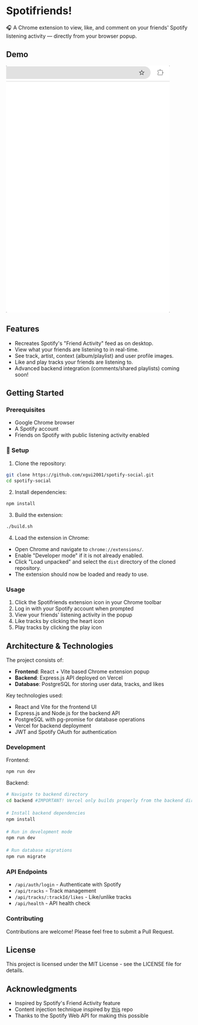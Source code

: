 # Spotifriends!

🎧 A Chrome extension to view, like, and comment on your friends' Spotify listening activity — directly from your browser popup.

## Demo

![Demo](./demo.gif)

## Features

- Recreates Spotify's "Friend Activity" feed as on desktop.
- View what your friends are listening to in real-time.
- See track, artist, context (album/playlist) and user profile images.
- Like and play tracks your friends are listening to.
- Advanced backend integration (comments/shared playlists) coming soon!

## Getting Started

### Prerequisites
- Google Chrome browser
- A Spotify account
- Friends on Spotify with public listening activity enabled

### 🔧 Setup

1. Clone the repository:
```bash
git clone https://github.com/xgui2001/spotify-social.git
cd spotify-social
```

2. Install dependencies:
```bash
npm install
```

3. Build the extension:
```bash
./build.sh
```

4. Load the extension in Chrome:
- Open Chrome and navigate to `chrome://extensions/`.
- Enable "Developer mode" if it is not already enabled.
- Click "Load unpacked" and select the `dist` directory of the cloned repository.
- The extension should now be loaded and ready to use.

### Usage

1. Click the Spotifriends extension icon in your Chrome toolbar
2. Log in with your Spotify account when prompted
3. View your friends' listening activity in the popup
4. Like tracks by clicking the heart icon
5. Play tracks by clicking the play icon

## Architecture & Technologies

The project consists of:

- **Frontend**: React + Vite based Chrome extension popup
- **Backend**: Express.js API deployed on Vercel
- **Database**: PostgreSQL for storing user data, tracks, and likes

Key technologies used:
- React and Vite for the frontend UI
- Express.js and Node.js for the backend API
- PostgreSQL with pg-promise for database operations
- Vercel for backend deployment 
- JWT and Spotify OAuth for authentication

### Development

Frontend:
```bash
npm run dev
``` 

Backend:
```bash 
# Navigate to backend directory
cd backend #IMPORTANT! Vercel only builds properly from the backend directory 

# Install backend dependencies
npm install

# Run in development mode
npm run dev

# Run database migrations
npm run migrate
``` 

### API Endpoints

- `/api/auth/login` - Authenticate with Spotify
- `/api/tracks` - Track management
- `/api/tracks/:trackId/likes` - Like/unlike tracks
- `/api/health` - API health check

### Contributing

Contributions are welcome! Please feel free to submit a Pull Request.

## License

This project is licensed under the MIT License - see the LICENSE file for details.

## Acknowledgments

- Inspired by Spotify's Friend Activity feature
- Content injection technique inspired by [this](https://github.com/jackweatherford/spotify-friend-activity) repo
- Thanks to the Spotify Web API for making this possible



